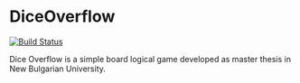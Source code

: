 # DiceOverflow

[![Build Status](https://travis-ci.org/VelbazhdSoftwareLLC/DiceOverflow.svg?branch=master)](https://travis-ci.org/VelbazhdSoftwareLLC/DiceOverflow)

Dice Overflow is a simple board logical game developed as master thesis in New Bulgarian University.
